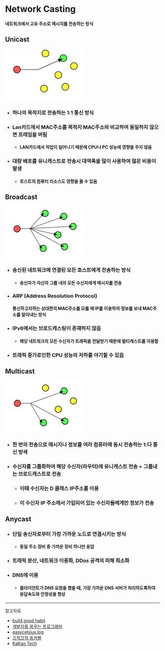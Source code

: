 # Network Casting
#### 네트워크에서 고유 주소로 메시지를 전송하는 방식

## Unicast
<img src = ../CS_IMG/UniCast.png width="50%" height="50%">

* ### 하나의 목적지로 전송하는 1:1 통신 방식
* ### Lan카드에서 MAC주소를 목적지 MAC주소와 비교하여 동일하지 않으면 프레임을 버림
  * #### LAN카드에서 작업이 일어나기 때문에 CPU나 PC 성능에 영향을 주지 않음
* ### 대량 배포를 유니캐스트로 전송시 대역폭을 많이 사용하여 많은 비용이 발생
  * #### 호스트의 컴퓨터 리소스도 영향을 줄 수 있음

## Broadcast
<img src = ../CS_IMG/BroadCast.png width="50%" height="50%">

* ### 송신된 네트워크에 연결된 모든 호스트에게 전송하는 방식
  * #### 송신자가 자신의 그룹 내의 모든 수신자에게 메시지를 전송
* ### ARP (Address Resolution Protocol)
    #### 통신하고자하는 상대편의 MAC주소를 모를 때 IP를 이용하여 정보를 보내 MAC주소를 알아내는 방식
* ### IPv6에서는 브로드캐스팅이 존재하지 않음
  * #### 해당 네트워크의 모든 수신자가 트래픽을 전달받기 때문에 멀티캐스트를 이용함
* ### 트래픽 증가로인한 CPU 성능의 저하를 야기할 수 있음

## Multicast
<img src = ../CS_IMG/MultiCast.png width="50%" height="50%">

* ### 한 번의 전송으로 메시지나 정보를 여러 컴퓨터에 동시 전송하는 1:다 통신 방색
* ### 수신자를 그룹화하여 해당 수신자(라우터)에 유니캐스트 전송 + 그룹내는 브로드캐스트로 전송
  * ### 이때 수신자는 D 클래스 IP주소를 이용
  * ### 이 수신자 IP 주소에서 가입되어 있는 수신자들에게만 정보가 전송

## Anycast
* ### 단일 송신자로부터 가장 가까운 노드로 연결시키는 방식
  * #### 동일 주소 장비 중 가까운 장비 하나만 응답
* ### 트래픽 분산, 네트워크 이중화, DDos 공격의 피해 최소화
* ### DNS에 이용
  * #### 클라이언트가 DNS 요청을 했을 때, 가장 가까운 DNS 서버가 처리하도록하여 응답속도와 안정성을 향상

<hr/>

참고자료
* [build good habit](https://buildgoodhabit.tistory.com/96)
* [개발자를 꿈꾸는 프로그래머](https://jwprogramming.tistory.com/29)
* [easycelsius.log](https://velog.io/@easycelsius/Network-casting)
* [끄적끄적 동커벨](https://donghoson.tistory.com/25)
* [KaKao Tech](https://tech.kakao.com/2014/05/29/anycast/)